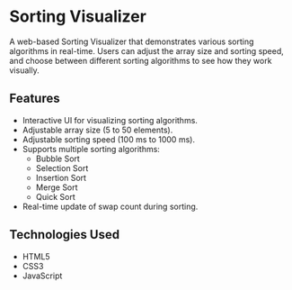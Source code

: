 # Sorting Visualizer

A web-based Sorting Visualizer that demonstrates various sorting algorithms in real-time. Users can adjust the array size and sorting speed, and choose between different sorting algorithms to see how they work visually.

## Features

- Interactive UI for visualizing sorting algorithms.
- Adjustable array size (5 to 50 elements).
- Adjustable sorting speed (100 ms to 1000 ms).
- Supports multiple sorting algorithms:
  - Bubble Sort
  - Selection Sort
  - Insertion Sort
  - Merge Sort
  - Quick Sort
- Real-time update of swap count during sorting.

## Technologies Used

- HTML5
- CSS3
- JavaScript
